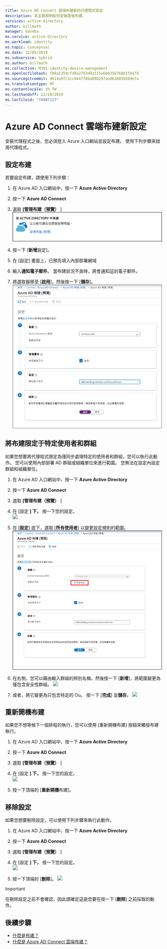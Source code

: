 ```yaml
---
title: Azure AD Connect 雲端布建新的代理程式設定
description: 本主題說明如何安裝雲端布建。
services: active-directory
author: billmath
manager: daveba
ms.service: active-directory
ms.workload: identity
ms.topic: conceptual
ms.date: 12/05/2019
ms.subservice: hybrid
ms.author: billmath
ms.collection: M365-identity-device-management
ms.openlocfilehash: f08a1359cfd8a2793d92315a6b03567b0b3f847d
ms.sourcegitcommit: d614a9fc1cc044ff8ba898297aad638858504efa
ms.translationtype: MT
ms.contentlocale: zh-TW
ms.lasthandoff: 12/10/2019
ms.locfileid: "74997117"
---
```

# <a name="azure-ad-connect-cloud-provisioning-new-configuration"></a>Azure AD Connect 雲端布建新設定

安裝代理程式之後，您必須登入 Azure 入口網站並設定布建。  使用下列步驟來啟用代理程式。

## <a name="configure-provisioning"></a>設定布建
若要設定布建，請使用下列步驟：

1.  在 Azure AD 入口網站中，按一下  **Azure Active Directory**
2.  按一下  **Azure AD Connect**
3.  選取 **[管理布建（預覽）** ]
![](media/how-to-configure/manage1.png)

4.  按一下 [**新增**設定]。
5.  在 [設定] 畫面上，已預先填入內部部署網域
6. 輸入**通知電子郵件**。 當布建狀況不良時，將會通知這封電子郵件。  
8. 將選取器移至 [**啟用**]，然後按一下 [**儲存**]。
![](media/tutorial-single-forest/configure2.png)

## <a name="scoping-provisioning-to-specific-users-and-groups"></a>將布建限定于特定使用者和群組
如果您想要將代理程式限定為僅同步處理特定的使用者和群組，您可以執行此動作。 您可以使用內部部署 AD 群組或組織單位來進行範圍。 您無法在設定內設定群組和組織單位。 

1.  在 Azure AD 入口網站中，按一下  **Azure Active Directory**
2.  按一下  **Azure AD Connect**
3.  選取 **[管理布建（預覽）** ]
4.  在 [設定 **] 下，** 按一下您的設定。  
![](media/how-to-configure/scope1.png)

5.  在 [**設定**] 底下，選取 [**所有使用者**] 以變更設定規則的範圍。
![](media/how-to-configure/scope2.png)

6. 在右側，您可以藉由輸入群組的辨別名稱，然後按一下 [**新增**]，將範圍變更為僅包含安全性群組。
![](media/how-to-configure/scope3.png)

7. 或者，將它變更為只包含特定的 Ou。 按一下 [**完成**] 並**儲存**。
![](media/how-to-configure/scope4.png)


## <a name="restart-provisioning"></a>重新開機布建 
如果您不想等候下一個排程的執行，您可以使用 [重新開機布建] 按鈕來觸發布建執行。 
1.  在 Azure AD 入口網站中，按一下  **Azure Active Directory**
2.  按一下  **Azure AD Connect**
3.  選取 **[管理布建（預覽）** ]
4.  在 [設定 **] 下，** 按一下您的設定。  
![](media/how-to-configure/scope1.png)

5.  按一下頂端的 [**重新開機**布建]。

## <a name="removing-a-configuration"></a>移除設定
如果您想要刪除設定，可以使用下列步驟來執行此動作。

1.  在 Azure AD 入口網站中，按一下  **Azure Active Directory**
2.  按一下  **Azure AD Connect**
3.  選取 **[管理布建（預覽）** ]
4.  在 [設定 **] 下，** 按一下您的設定。  
![](media/how-to-configure/scope1.png)

5.  按一下頂端的 [**刪除**]。
![](media/how-to-configure/remove1.png)

>[!IMPORTANT]
>在刪除設定之前不會確認，因此請確定這是您要在按一下 [**刪除**] 之前採取的動作。


## <a name="next-steps"></a>後續步驟 

- [什麼是布建？](what-is-provisioning.md)
- [什麼是 Azure AD Connect 雲端布建？](what-is-cloud-provisioning.md)
